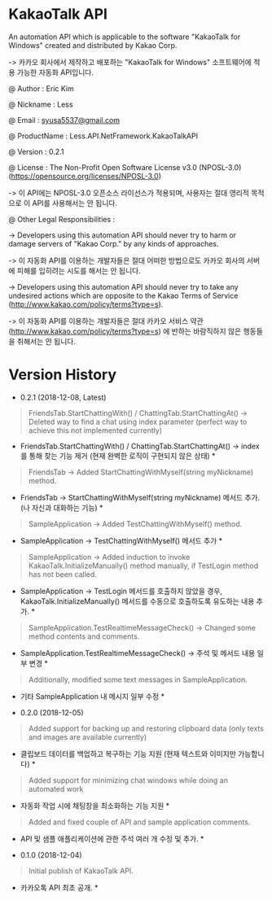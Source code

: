 # KakaoTalk API
An automation API which is applicable to the software "KakaoTalk for Windows" created and distributed by Kakao Corp.

-> 카카오 회사에서 제작하고 배포하는 "KakaoTalk for Windows" 소프트웨어에 적용 가능한 자동화 API입니다.

@ Author : Eric Kim

@ Nickname : Less

@ Email : syusa5537@gmail.com

@ ProductName : Less.API.NetFramework.KakaoTalkAPI

@ Version : 0.2.1

@ License : The Non-Profit Open Software License v3.0 (NPOSL-3.0) (https://opensource.org/licenses/NPOSL-3.0)

-> 이 API에는 NPOSL-3.0 오픈소스 라이선스가 적용되며, 사용자는 절대 영리적 목적으로 이 API를 사용해서는 안 됩니다.

@ Other Legal Responsibilities :

-> Developers using this automation API should never try to harm or damage servers of "Kakao Corp." by any kinds of approaches.

-> 이 자동화 API를 이용하는 개발자들은 절대 어떠한 방법으로도 카카오 회사의 서버에 피해를 입히려는 시도를 해서는 안 됩니다.

-> Developers using this automation API should never try to take any undesired actions which are opposite to the Kakao Terms of Service (http://www.kakao.com/policy/terms?type=s).

-> 이 자동화 API를 이용하는 개발자들은 절대 카카오 서비스 약관 (http://www.kakao.com/policy/terms?type=s) 에 반하는 바람직하지 않은 행동들을 취해서는 안 됩니다.

# Version History
- 0.2.1 (2018-12-08, Latest)

> FriendsTab.StartChattingWith() / ChattingTab.StartChattingAt() -> Deleted way to find a chat using index parameter (perfect way to achieve this not implemented currently)

* FriendsTab.StartChattingWith() / ChattingTab.StartChattingAt() -> index를 통해 찾는 기능 제거 (현재 완벽한 로직이 구현되지 않은 상태) *


> FriendsTab -> Added StartChattingWithMyself(string myNickname) method.

* FriendsTab -> StartChattingWithMyself(string myNickname) 메서드 추가. (나 자신과 대화하는 기능) *


> SampleApplication -> Added TestChattingWithMyself() method.

* SampleApplication -> TestChattingWithMyself() 메서드 추가 *


> SampleApplication -> Added induction to invoke KakaoTalk.InitializeManually() method manually, if TestLogin method has not been called.

* SampleApplication -> TestLogin 메서드를 호출하지 않았을 경우, KakaoTalk.InitializeManually() 메서드를 수동으로 호출하도록 유도하는 내용 추가. *


> SampleApplication.TestRealtimeMessageCheck() -> Changed some method contents and comments.

* SampleApplication.TestRealtimeMessageCheck() -> 주석 및 메서드 내용 일부 변경 *


> Additionally, modified some text messages in SampleApplication.

* 기타 SampleApplication 내 메시지 일부 수정 *


- 0.2.0 (2018-12-05)

> Added support for backing up and restoring clipboard data (only texts and images are available currently)

* 클립보드 데이터를 백업하고 복구하는 기능 지원 (현재 텍스트와 이미지만 가능합니다) *


> Added support for minimizing chat windows while doing an automated work

* 자동화 작업 시에 채팅창을 최소화하는 기능 지원 *


> Added and fixed couple of API and sample application comments.

* API 및 샘플 애플리케이션에 관한 주석 여러 개 수정 및 추가. *


- 0.1.0 (2018-12-04)

> Initial publish of KakaoTalk API.

* 카카오톡 API 최초 공개. *
